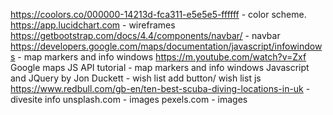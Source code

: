 https://coolors.co/000000-14213d-fca311-e5e5e5-ffffff - color scheme.
https://app.lucidchart.com - wireframes
https://getbootstrap.com/docs/4.4/components/navbar/ - navbar
https://developers.google.com/maps/documentation/javascript/infowindows - map markers and info windows
https://m.youtube.com/watch?v=Zxf Google maps JS API tutorial - map markers and info windows
Javascript and JQuery by Jon Duckett - wish list add button/ wish list js
https://www.redbull.com/gb-en/ten-best-scuba-diving-locations-in-uk - divesite info
unsplash.com - images
pexels.com - images
